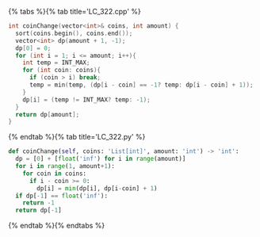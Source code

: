 {% tabs %}{% tab title='LC_322.cpp' %}

```cpp
int coinChange(vector<int>& coins, int amount) {
  sort(coins.begin(), coins.end());
  vector<int> dp(amount + 1, -1);
  dp[0] = 0;
  for (int i = 1; i <= amount; i++){
    int temp = INT_MAX;
    for (int coin: coins){
      if (coin > i) break;
      temp = min(temp, (dp[i - coin] == -1? temp: dp[i - coin] + 1));
    }
    dp[i] = (temp != INT_MAX? temp: -1);
  }
  return dp[amount];
}
```

{% endtab %}{% tab title='LC_322.py' %}

```py
def coinChange(self, coins: 'List[int]', amount: 'int') -> 'int':
  dp = [0] + [float('inf') for i in range(amount)]
  for i in range(1, amount+1):
    for coin in coins:
      if i - coin >= 0:
        dp[i] = min(dp[i], dp[i-coin] + 1)
  if dp[-1] == float('inf'):
    return -1
  return dp[-1]
```

{% endtab %}{% endtabs %}
